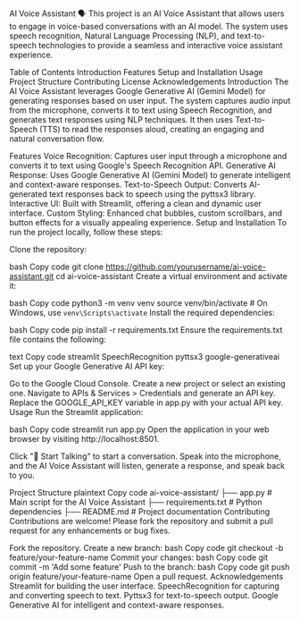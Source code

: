 AI Voice Assistant 🗣️
This project is an AI Voice Assistant that allows users to engage in voice-based conversations with an AI model. The system uses speech recognition, Natural Language Processing (NLP), and text-to-speech technologies to provide a seamless and interactive voice assistant experience.

Table of Contents
Introduction
Features
Setup and Installation
Usage
Project Structure
Contributing
License
Acknowledgements
Introduction
The AI Voice Assistant leverages Google Generative AI (Gemini Model) for generating responses based on user input. The system captures audio input from the microphone, converts it to text using Speech Recognition, and generates text responses using NLP techniques. It then uses Text-to-Speech (TTS) to read the responses aloud, creating an engaging and natural conversation flow.

Features
Voice Recognition: Captures user input through a microphone and converts it to text using Google's Speech Recognition API.
Generative AI Response: Uses Google Generative AI (Gemini Model) to generate intelligent and context-aware responses.
Text-to-Speech Output: Converts AI-generated text responses back to speech using the pyttsx3 library.
Interactive UI: Built with Streamlit, offering a clean and dynamic user interface.
Custom Styling: Enhanced chat bubbles, custom scrollbars, and button effects for a visually appealing experience.
Setup and Installation
To run the project locally, follow these steps:

Clone the repository:

bash
Copy code
git clone https://github.com/yourusername/ai-voice-assistant.git
cd ai-voice-assistant
Create a virtual environment and activate it:

bash
Copy code
python3 -m venv venv
source venv/bin/activate  # On Windows, use `venv\Scripts\activate`
Install the required dependencies:

bash
Copy code
pip install -r requirements.txt
Ensure the requirements.txt file contains the following:

text
Copy code
streamlit
SpeechRecognition
pyttsx3
google-generativeai
Set up your Google Generative AI API key:

Go to the Google Cloud Console.
Create a new project or select an existing one.
Navigate to APIs & Services > Credentials and generate an API key.
Replace the GOOGLE_API_KEY variable in app.py with your actual API key.
Usage
Run the Streamlit application:

bash
Copy code
streamlit run app.py
Open the application in your web browser by visiting http://localhost:8501.

Click "🎤 Start Talking" to start a conversation. Speak into the microphone, and the AI Voice Assistant will listen, generate a response, and speak back to you.

Project Structure
plaintext
Copy code
ai-voice-assistant/
├── app.py                     # Main script for the AI Voice Assistant
├── requirements.txt           # Python dependencies
├── README.md                  # Project documentation
Contributing
Contributions are welcome! Please fork the repository and submit a pull request for any enhancements or bug fixes.

Fork the repository.
Create a new branch:
bash
Copy code
git checkout -b feature/your-feature-name
Commit your changes:
bash
Copy code
git commit -m 'Add some feature'
Push to the branch:
bash
Copy code
git push origin feature/your-feature-name
Open a pull request.
Acknowledgements
Streamlit for building the user interface.
SpeechRecognition for capturing and converting speech to text.
Pyttsx3 for text-to-speech output.
Google Generative AI for intelligent and context-aware responses.
